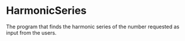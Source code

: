 # HarmonicSeries
 The program that finds the harmonic series of the number requested as input from the users.
